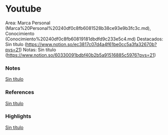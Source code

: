 # Youtube

Area: Marca Personal (Marca%20Personal%20240df0c8fb6081528b38ce93e9b3fc3c.md), Conocimiento (Conocimiento%20240df0c8fb60819181dbdfd9c233e5c4.md)
Destacados: Sin título (https://www.notion.so/ec3817c07d4a4f61be0cc5a3fa32670b?pvs=21)
Notas: Sin título (https://www.notion.so/60330091bdbf40b2b5a91516885c5976?pvs=21)

### Notes

[Sin título](Sin%20ti%CC%81tulo%20240df0c8fb608141ad9befd46c40de06.csv)

### References

[Sin título](Sin%20ti%CC%81tulo%20240df0c8fb6081bd8547d6f351e21deb.csv)

### Highlights

[Sin título](Sin%20ti%CC%81tulo%20240df0c8fb60813b8df1daa527eb7555.csv)